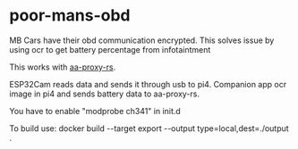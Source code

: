 # poor-mans-obd

MB Cars have their obd communication encrypted. This solves issue by using ocr to get battery percentage from infotaintment

This works with [aa-proxy-rs](https://github.com/aa-proxy/aa-proxy-rs).

ESP32Cam reads data and sends it through usb to pi4.
Companion app ocr image in pi4 and sends battery data to aa-proxy-rs.

You have to enable 
"modprobe ch341" in init.d

To build use:
docker build --target export --output type=local,dest=./output .
